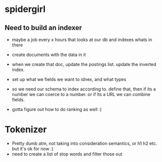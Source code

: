 # spidergirl

## Need to build an indexer

- maybe a job every x hours that looks at our db and indexes whats in there
- create documents with the data in it
- when we create that doc, update the postings list. update the inverted index.

- set up what we fields we want to idnex, and what types
- so we need our schema to index according to. define that, then if its a number we can coerce to a number. or if its a URL we can combine fields.

- gotta figure out how to do ranking as well :)

# Tokenizer

- Pretty dumb atm, not taking into consideration semantics, or h1 h2 etc. but it's ok for now :)
- need to create a list of stop words and filter those out
